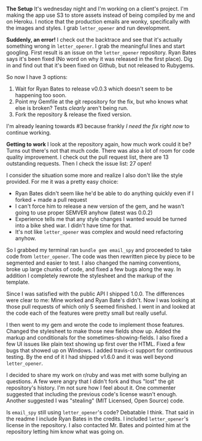 **The Setup** It's wednesday night and I'm working on a client's project. I'm making the app use S3 to store assets instead of being compiled by me and on Heroku. I notice that the production emails are wonky, specifically with the images and styles. I grab `letter_opener` and run development.

**Suddenly, an error!** I check out the backtrace and see that it's actually something wrong in `letter_opener`. I grab the meaningful lines and start googling. First result is an issue on the `letter_opener` repository. Ryan Bates says it's been fixed (No word on why it was released in the first place). Dig in and find out that it's been fixed on Github, but not released to Rubygems.

So now I have 3 options:

  1. Wait for Ryan Bates to release v0.0.3 which doesn't seem to be happening too soon.
  2. Point my Gemfile at the git repository for the fix, but who knows what else is broken? Tests *clearly* aren't being run.
  3. Fork the repository & release the fixed version.

I'm already leaning towards #3 because frankly *I need the fix right now* to continue working.

**Getting to work** I look at the repository again, how much work could it be? Turns out there's not that much code. There was also a lot of room for code quality improvement. I check out the pull request list, there are 13 outstanding requests. Then I check the issue list: 27 open!

I consider the situation some more and realize I also don't like the style provided. For me it was a pretty easy choice:

  * Ryan Bates didn't seem like he'd be able to do anything quickly even if I forked + made a pull request
  * I can't force him to release a new version of the gem, and he wasn't going to use proper SEMVER anyhow (latest was 0.0.2)
  * Experience tells me that any style changes I wanted would be turned into a bike shed war. I didn't have time for that.
  * It's not like `letter_opener` was complex and would need refactoring anyhow.

So I grabbed my terminal ran `bundle gem email_spy` and proceeded to take code from `letter_opener`. The code was then rewritten piece by piece to be segmented and easier to test. I also changed the naming conventions, broke up large chunks of code, and fixed a few bugs along the way. In addition I completely rewrote the stylesheet and the markup of the template.

Since I was satisfied with the public API I shipped 1.0.0. The differences were clear to me: Mine worked and Ryan Bate's didn't. Now I was looking at those pull requests of which only 5 seemed finished. I went in and looked at the code each of the features were pretty small but really useful.

I then went to my gem and wrote the code to implement those features. Changed the stylesheet to make those new fields show up. Added the markup and conditionals for the sometimes-showing-fields. I also fixed a few UI issues like plain text showing up first over the HTML. Fixed a few bugs that showed up on Windows. I added travis-ci support for continuous testing. By the end of it I had shipped v1.6.0 and it was well beyond `letter_opener`.

I decided to share my work on r/ruby and was met with some bullying an questions. A few were angry that I didn't fork and thus "lost" the git repository's history. I'm not sure how I feel about it. One commenter suggested that including the previous code's license wasn't enough. Another suggested I was "stealing" (MIT Licensed, Open Source) code.

Is `email_spy` still using `letter_opener`'s code? Debatable I think. That said in the readme I include Ryan Bates in the credits. I included `letter_opener`'s license in the repository. I also contacted Mr. Bates and pointed him at the repository letting him know what was going on.